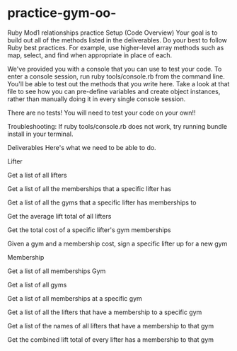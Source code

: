 # practice-gym-oo-
Ruby Mod1 relationships practice
Setup (Code Overview)
Your goal is to build out all of the methods listed in the deliverables. Do your best to follow Ruby best practices. For example, use higher-level array methods such as map, select, and find when appropriate in place of each.

We've provided you with a console that you can use to test your code. To enter a console session, run ruby tools/console.rb from the command line. You'll be able to test out the methods that you write here. Take a look at that file to see how you can pre-define variables and create object instances, rather than manually doing it in every single console session.

There are no tests! You will need to test your code on your own!!

Troubleshooting: If ruby tools/console.rb does not work, try running bundle install in your terminal.

Deliverables
Here's what we need to be able to do.

Lifter

Get a list of all lifters

Get a list of all the memberships that a specific lifter has

Get a list of all the gyms that a specific lifter has memberships to

Get the average lift total of all lifters

Get the total cost of a specific lifter's gym memberships

Given a gym and a membership cost, sign a specific lifter up for a new gym

Membership

Get a list of all memberships
Gym

Get a list of all gyms

Get a list of all memberships at a specific gym

Get a list of all the lifters that have a membership to a specific gym

Get a list of the names of all lifters that have a membership to that gym

Get the combined lift total of every lifter has a membership to that gym
